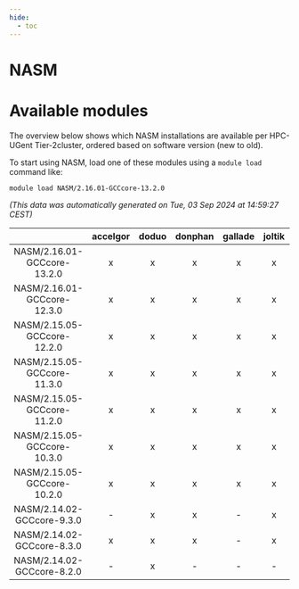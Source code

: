```yaml
---
hide:
  - toc
---
```


NASM
====

# Available modules


The overview below shows which NASM installations are available per HPC-UGent Tier-2cluster, ordered based on software version (new to old).

To start using NASM, load one of these modules using a `module load` command like:

```shell
module load NASM/2.16.01-GCCcore-13.2.0
```

*(This data was automatically generated on Tue, 03 Sep 2024 at 14:59:27 CEST)*  

| |accelgor|doduo|donphan|gallade|joltik|shinx|skitty|
| :---: | :---: | :---: | :---: | :---: | :---: | :---: | :---: |
|NASM/2.16.01-GCCcore-13.2.0|x|x|x|x|x|x|x|
|NASM/2.16.01-GCCcore-12.3.0|x|x|x|x|x|x|x|
|NASM/2.15.05-GCCcore-12.2.0|x|x|x|x|x|x|x|
|NASM/2.15.05-GCCcore-11.3.0|x|x|x|x|x|x|x|
|NASM/2.15.05-GCCcore-11.2.0|x|x|x|x|x|-|x|
|NASM/2.15.05-GCCcore-10.3.0|x|x|x|x|x|-|x|
|NASM/2.15.05-GCCcore-10.2.0|x|x|x|x|x|-|x|
|NASM/2.14.02-GCCcore-9.3.0|-|x|x|-|x|-|x|
|NASM/2.14.02-GCCcore-8.3.0|x|x|x|-|x|-|x|
|NASM/2.14.02-GCCcore-8.2.0|-|x|-|-|-|-|-|
